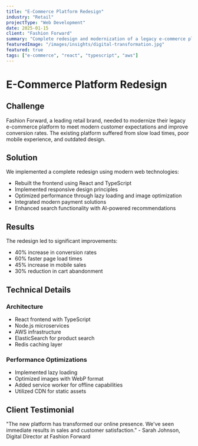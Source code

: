 ```yaml
---
title: "E-Commerce Platform Redesign"
industry: "Retail"
projectType: "Web Development"
date: 2025-01-15
client: "Fashion Forward"
summary: "Complete redesign and modernization of a legacy e-commerce platform, resulting in 40% increase in conversion rates"
featuredImage: "/images/insights/digital-transformation.jpg"
featured: true
tags: ["e-commerce", "react", "typescript", "aws"]
---
```


# E-Commerce Platform Redesign

## Challenge

Fashion Forward, a leading retail brand, needed to modernize their legacy e-commerce platform to meet modern customer expectations and improve conversion rates. The existing platform suffered from slow load times, poor mobile experience, and outdated design.

## Solution

We implemented a complete redesign using modern web technologies:

- Rebuilt the frontend using React and TypeScript
- Implemented responsive design principles
- Optimized performance through lazy loading and image optimization
- Integrated modern payment solutions
- Enhanced search functionality with AI-powered recommendations

## Results

The redesign led to significant improvements:

- 40% increase in conversion rates
- 60% faster page load times
- 45% increase in mobile sales
- 30% reduction in cart abandonment

## Technical Details

### Architecture
- React frontend with TypeScript
- Node.js microservices
- AWS infrastructure
- ElasticSearch for product search
- Redis caching layer

### Performance Optimizations
- Implemented lazy loading
- Optimized images with WebP format
- Added service worker for offline capabilities
- Utilized CDN for static assets

## Client Testimonial

"The new platform has transformed our online presence. We've seen immediate results in sales and customer satisfaction." - Sarah Johnson, Digital Director at Fashion Forward
